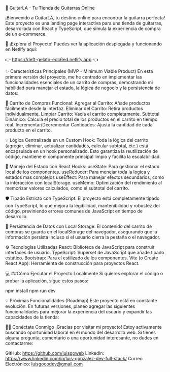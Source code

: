 🎸 GuitarLA - Tu Tienda de Guitarras Online

¡Bienvenido a GuitarLA, tu destino online para encontrar la guitarra perfecta! Este proyecto es una landing page interactiva para una tienda de guitarras, desarrollada con React y TypeScript, que simula la experiencia de compra de un e-commerce.

🚀 ¡Explora el Proyecto!
Puedes ver la aplicación desplegada y funcionando en Netlify aquí:

👉 https://deft-gelato-edc6ed.netlify.app 👈

✨ Características Principales (MVP - Minimum Viable Product)
En esta primera versión del proyecto, me he centrado en implementar las funcionalidades esenciales de un carrito de compras, demostrando mi habilidad para manejar el estado, la lógica de negocio y la persistencia de datos:

🛒 Carrito de Compras Funcional:
Agregar al Carrito: Añade productos fácilmente desde la interfaz.
Eliminar del Carrito: Retira productos individualmente.
Limpiar Carrito: Vacía el carrito completamente.
Subtotal Dinámico: Calcula el precio total de los productos en el carrito en tiempo real.
Incrementar/Decrementar Cantidades: Ajusta la cantidad de cada producto en el carrito.

💡 Lógica Centralizada en un Custom Hook: Toda la lógica del carrito (agregar, eliminar, actualizar cantidades, calcular subtotal, etc.) está encapsulada en un hook personalizado. Esto garantiza la reutilización de código, mantiene el componente principal limpio y facilita la escalabilidad.

🔄 Manejo del Estado con React Hooks:
useState: Para gestionar el estado local de los componentes.
useReducer: Para menejar toda la logíca y estados mas complejos
useEffect: Para manejar efectos secundarios, como la interacción con localStorage.
useMemo: Optimización del rendimiento al memorizar valores calculados, como el subtotal del carrito.

🛡️ Tipado Estricto con TypeScript: El proyecto está completamente tipado con TypeScript, lo que mejora la legibilidad, mantenibilidad y robustez del código, previniendo errores comunes de JavaScript en tiempo de desarrollo.

💾 Persistencia de Datos con Local Storage: El contenido del carrito de compras se guarda en el localStorage del navegador, asegurando que la información persista incluso si el usuario cierra la pestaña o el navegador.

⚙️ Tecnologías Utilizadas
React: Biblioteca de JavaScript para construir interfaces de usuario.
TypeScript: Superset de JavaScript que añade tipado estático.
Bootstrap: Para el estilizado de los componentes.
Vite (o Create React App): Herramienta de construcción para proyectos React.

💻 ##Cómo Ejecutar el Proyecto Localmente
Si quieres explorar el código o probar la aplicación, sigue estos pasos:

npm install
npm run dev

💡 Próximas Funcionalidades (Roadmap)
Este proyecto está en constante evolución. En futuras versiones, planeo agregar las siguientes funcionalidades para mejorar la experiencia del usuario y expandir las capacidades de la tienda:

🧑‍💻 Conéctate Conmigo
¡Gracias por visitar mi proyecto! Estoy activamente buscando oportunidad laboral en el mundo del desarrollo web. Si tienes alguna pregunta, comentario o una oportunidad interesante, no dudes en contactarme:

GitHub: https://github.com/luisgoweb
LinkedIn: https://www.linkedin.com/in/luis-gonzalez-dev-full-stack/
Correo Electrónico: luisgocodev@gmail.com
